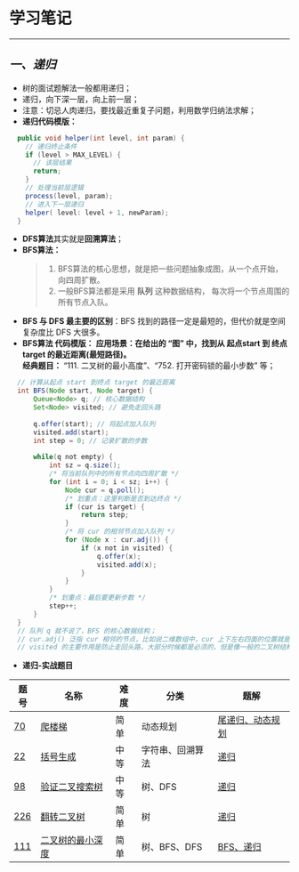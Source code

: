 # 学习笔记

---------------------

## ***一、递归***
* 树的面试题解法一般都用递归；
* 递归，向下深一层，向上前一层；
* 注意：切忌人肉递归，要找最近重复子问题，利用数学归纳法求解；
* **递归代码模版：**
```java
  public void helper(int level, int param) { 
    // 递归终止条件
    if (level > MAX_LEVEL) { 
      // 该层结果 
      return; 
    }
    // 处理当前层逻辑 
    process(level, param); 
    // 进入下一层递归
    helper( level: level + 1, newParam); 
  }
```
* **DFS算法**其实就是**回溯算法**；
* **BFS算法：** <br>
    > 1. BFS算法的核心思想，就是把一些问题抽象成图，从一个点开始，向四周扩散。<br>
    > 2. 一般BFS算法都是采用 **队列** 这种数据结构， 每次将一个节点周围的所有节点入队。<br>
* **BFS 与 DFS 最主要的区别**：BFS 找到的路径⼀定是最短的，但代价就是空间复杂度⽐ DFS ⼤很多。
* **BFS算法 代码模版：**
        **应用场景：在给出的 “图” 中，找到从 起点start 到 终点target 的最近距离(最短路径)。**<br>
        **经典题目：** “111. 二叉树的最小高度”、“752. 打开密码锁的最小步数” 等；
```java
  // 计算从起点 start 到终点 target 的最近距离
  int BFS(Node start, Node target) {
      Queue<Node> q; // 核心数据结构
      Set<Node> visited; // 避免走回头路
      
      q.offer(start); // 将起点加入队列
      visited.add(start);
      int step = 0; // 记录扩散的步数
      
      while(q not empty) {
          int sz = q.size();
          /* 将当前队列中的所有节点向四周扩散 */
          for (int i = 0; i < sz; i++) {
              Node cur = q.poll();
              /* 划重点：这里判断是否到达终点 */
              if (cur is target) {
                  return step;
              }
              /* 将 cur 的相邻节点加入队列 */
              for (Node x : cur.adj()) {
                  if (x not in visited) {
                      q.offer(x);
                      visited.add(x);
                  }
              }
          }
          /* 划重点：最后要更新步数 */
          step++;
      }
  }
  // 队列 q 就不说了，BFS 的核⼼数据结构； 
  // cur.adj() 泛指 cur 相邻的节点，⽐如说⼆维数组中，cur 上下左右四⾯的位置就是相邻节点； 
  // visited 的主要作⽤是防⽌⾛回头路，⼤部分时候都是必须的，但是像⼀般的⼆叉树结构，没有⼦节点到⽗节点的指针，不会⾛回头路就不需要visited。 
``` 
    
* **递归-实战题目**

 题号   |   名称  |  难度  |   分类  |   题解  
------ | ------ | ------ | ------- | ------- 
 [70](https://leetcode-cn.com/problems/climbing-stairs/ "爬楼梯") | [爬楼梯](https://leetcode-cn.com/problems/climbing-stairs/ "爬楼梯") | 简单 | 动态规划 | [尾递归、动态规划](https://ocykj2i631.feishu.cn/docs/doccnBX1W9TnHKx1RXREM0gdtrd#/ "爬楼梯") 
 [22](https://leetcode-cn.com/problems/generate-parentheses/ "括号生成") | [括号生成](https://leetcode-cn.com/problems/generate-parentheses/ "括号生成") | 中等 | 字符串、回溯算法 | [递归](https://ocykj2i631.feishu.cn/docs/doccnvxk0zmIoMiIha2cNXiCmHd#/ "括号生成") 
 [98](https://leetcode-cn.com/problems/validate-binary-search-tree/ "验证二叉搜索树") | [验证二叉搜索树](https://leetcode-cn.com/problems/validate-binary-search-tree/ "验证二叉搜索树") | 中等 | 树、DFS | [递归](https://ocykj2i631.feishu.cn/docs/doccnQJvf8ZnXUyUN0uZPfU2Wfe#/ "验证二叉搜索树") 
 [226](https://leetcode-cn.com/problems/invert-binary-tree/ "翻转二叉树") | [翻转二叉树](https://leetcode-cn.com/problems/invert-binary-tree/ "翻转二叉树") | 简单 | 树 | [递归](https://ocykj2i631.feishu.cn/docs/doccn0GQs5OBgXmSXK9wkq9eDil#/ "翻转二叉树") 
 [111](https://leetcode-cn.com/problems/minimum-depth-of-binary-tree/ "二叉树的最小深度") | [二叉树的最小深度](https://leetcode-cn.com/problems/minimum-depth-of-binary-tree/ "二叉树的最小深度") | 简单 | 树、BFS、DFS | [BFS、递归](https://ocykj2i631.feishu.cn/docs/doccnwvXDrQy9rmGwYVLyPcYAvh#/ "二叉树的最小深度") 
